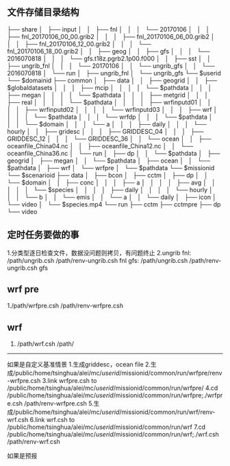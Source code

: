 ## 文件存储目录结构
├── share
│   ├── input
│   │   ├── fnl
│   │   │   └── 20170106
│   │   │       ├── fnl_20170106_00_00.grib2
│   │   │       ├── fnl_20170106_06_00.grib2
│   │   │       ├── fnl_20170106_12_00.grib2
│   │   │       └── fnl_20170106_18_00.grib2
│   │   ├── geog
│   │   ├── gfs
│   │   │   └── 2016070818
│   │   │       └── gfs.t18z.pgrb2.1p00.f000
│   │   ├── sst
│   │   ├── ungrib_fnl
│   │   │   └── 20170106
│   │   └── ungrib_gfs
│   │       └── 2016070818
│   └── run
│       ├── ungrib_fnl
│       └── ungrib_gfs
└── $userid
    └── $domainid
        ├── common
        │   ├── data
        │   │   ├── geogrid
        │   │   ├── $globaldatasets
        │   │   │   ├── mcip
        │   │   │   │   └── $pathdata
        │   │   │   ├── megan
        │   │   │   │   └── $pathdata
        │   │   │   ├── metgrid
        │   │   │   ├── real
        │   │   │   │   └── $pathdata
        │   │   │   │       ├── wrfinputd01
        │   │   │   │       ├── wrfinputd02
        │   │   │   │       └── wrfinputd03
        │   │   │   ├── wrf
        │   │   │   │   └── $pathdata
        │   │   │   └── wrfdp
        │   │   │       └── $pathdata
        │   │   │           └── $domain
        │   │   │               └── a
        │   │   │                   ├── daily
        │   │   │                   └── hourly
        │   │   ├── gridesc
        │   │   │   ├── GRIDDESC_04
        │   │   │   ├── GRIDDESC_12
        │   │   │   └── GRIDDESC_36
        │   │   └── ocean
        │   │       ├── oceanfile_China04.nc
        │   │       ├── oceanfile_China12.nc
        │   │       └── oceanfile_China36.nc
        │   └── run
        │       ├── dp
        │       │   └── $pathdata
        │       ├── geogrid
        │       ├── megan
        │       │   └── $pathdata
        │       ├── ocean
        │       │   └── $pathdata
        │       ├── wrf
        │       └── wrfpre
        │           └── $pathdata
        └── $missionid
            └── $scenarioid
                ├── data
                │   ├── bcon
                │   ├── cctm
                │   ├── dp
                │   │   └── $domain
                │   │       ├── conc
                │   │       │   ├── a
                │   │       │   │   ├── avg
                │   │       │   │   │   └── $species
                │   │       │   │   ├── daily
                │   │       │   │   └── hourly
                │   │       │   └── b
                │   │       └── emis
                │   │           └── a
                │   │               └── daily
                │   ├── icon
                │   └── video
                │       └── $species.mp4
                └── run
                    ├── cctm
                    ├── cctmpre
                    ├── dp
                    └── video

## 定时任务要做的事
1.分类型逐日检查文件，数据没问题则拷贝，有问题终止
2.ungrib
fnl: /path/ungrib.csh /path/renv-ungrib.csh fnl
gfs: /path/ungrib.csh /path/renv-ungrib.csh gfs

## wrf pre
1./path/wrfpre.csh /path/renv-wrfpre.csh

## wrf
1. /path/wrf.csh /path/


------------------------------------
如果是自定义基准情景
1.生成griddesc，ocean file
2.生成/public/home/tsinghua/alei/mc/$userid/$missionid/common/run/wrfpre/renv-wrfpre.csh
3.link wrfpre.csh to /public/home/tsinghua/alei/mc/$userid/$missionid/common/run/wrfpre/
4.cd /public/home/tsinghua/alei/mc/$userid/$missionid/common/run/wrfpre;./wrfpre.csh /path/renv-wrfpre.csh
5.生成/public/home/tsinghua/alei/mc/$userid/$missionid/common/run/wrf/renv-wrf.csh
6.link wrf.csh to /public/home/tsinghua/alei/mc/$userid/$missionid/common/run/wrf
7.cd /public/home/tsinghua/alei/mc/$userid/$missionid/common/run/wrf;./wrf.csh /path/renv-wrf.csh

如果是预报